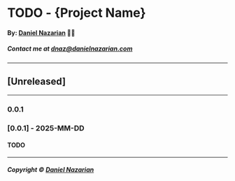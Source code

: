 # TODO - {Project Name}
#### By: [Daniel Nazarian](https://www.danielnazarian.com) 🐧👹
##### Contact me at <dnaz@danielnazarian.com>

-------------------------------------------------------
## [Unreleased]
-----
### 0.0.1



### [0.0.1] - 2025-MM-DD
#### TODO

-------------------------------------------------------

##### Copyright © [Daniel Nazarian](https://danielnazarian.com)

